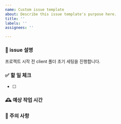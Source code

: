 ```yaml
---
name: Custom issue template
about: Describe this issue template's purpose here.
title: ''
labels: ''
assignees: ''

---
```


### 📝 issue 설명
프로젝트 시작 전 client 폴더 초기 세팅을 진행합니다.

### ✅ 할 일 체크 
- [ ] 

### 🕰️ 예상 작업 시간

### 🚨 주의 사항
